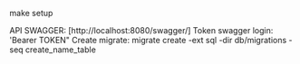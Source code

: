<!-- go install github.com/sqlc-dev/sqlc/cmd/sqlc@latest
go install github.com/swaggo/swag/cmd/swag@latest -->
make setup

API SWAGGER: [http://localhost:8080/swagger/]
Token swagger login: 'Bearer TOKEN"
Create migrate: migrate create -ext sql -dir db/migrations -seq create_name_table